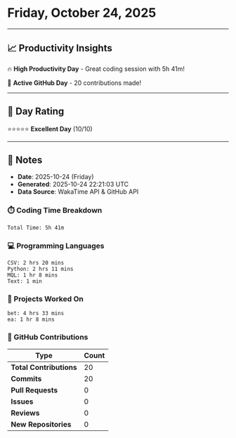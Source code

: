 # Friday, October 24, 2025

---

## 📈 Productivity Insights

🔥 **High Productivity Day** - Great coding session with 5h 41m!

🚀 **Active GitHub Day** - 20 contributions made!

---

## 🎯 Day Rating

⭐⭐⭐⭐⭐ **Excellent Day** (10/10)

---

## 📝 Notes

- **Date**: 2025-10-24 (Friday)
- **Generated**: 2025-10-24 22:21:03 UTC
- **Data Source**: WakaTime API & GitHub API


### ⏱️ Coding Time Breakdown

```
Total Time: 5h 41m
```

### 💻 Programming Languages

```
CSV: 2 hrs 20 mins
Python: 2 hrs 11 mins
MQL: 1 hr 8 mins
Text: 1 min
```

### 📂 Projects Worked On

```
bet: 4 hrs 33 mins
ea: 1 hr 8 mins

```


### 🐙 GitHub Contributions

| Type | Count |
|------|-------|
| **Total Contributions** | 20 |
| **Commits** | 20 |
| **Pull Requests** | 0 |
| **Issues** | 0 |
| **Reviews** | 0 |
| **New Repositories** | 0 |

